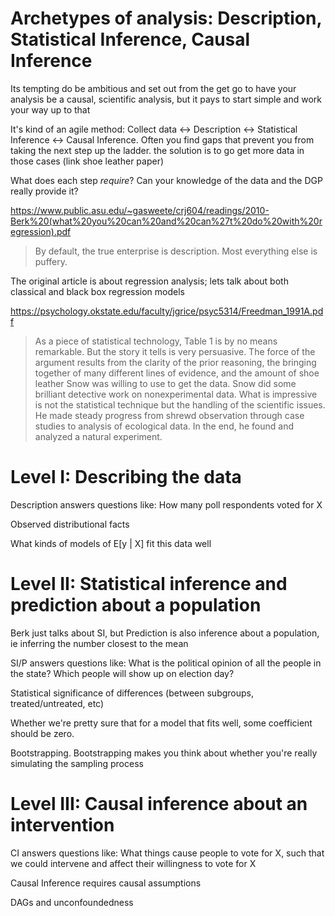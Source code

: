 # Archetypes of analysis: Description, Statistical Inference, Causal Inference

Its tempting do be ambitious and set out from the get go to have your analysis be a causal, scientific analysis, but it pays to start simple and work your way up to that

It's kind of an agile method: Collect data ↔️ Description ↔️ Statistical Inference ↔️ Causal Inference. Often you find gaps that prevent you from taking the next step up the ladder. the solution is to go get more data in those cases (link shoe leather paper)

What does each step _require_? Can your knowledge of the data and the DGP really provide it?

https://www.public.asu.edu/~gasweete/crj604/readings/2010-Berk%20(what%20you%20can%20and%20can%27t%20do%20with%20regression).pdf

> By default, the true enterprise is description. Most everything else is puffery.

The original article is about regression analysis; lets talk about both classical and black box regression models

https://psychology.okstate.edu/faculty/jgrice/psyc5314/Freedman_1991A.pdf

> As a piece of statistical technology, Table 1 is by no means remarkable. But the story it tells is very persuasive. The force of the argument results from the clarity of the prior reasoning, the bringing together of many different lines of evidence, and the amount of shoe leather Snow was willing to use to get the data.
> Snow did some brilliant detective work on nonexperimental data. What is impressive is not the statistical technique but the handling of the scientific issues. He made steady progress from shrewd observation through case studies to analysis of ecological data. In the end, he found and analyzed a natural experiment.

# Level I: Describing the data

Description answers questions like: How many poll respondents voted for X

Observed distributional facts

What kinds of models of E[y | X] fit this data well

# Level II: Statistical inference and prediction about a population

Berk just talks about SI, but Prediction is also inference about a population, ie inferring the number closest to the mean

SI/P answers questions like: What is the political opinion of all the people in the state? Which people will show up on election day?

Statistical significance of differences (between subgroups, treated/untreated, etc)

Whether we're pretty sure that for a model that fits well, some coefficient should be zero. 

Bootstrapping. Bootstrapping makes you think about whether you're really simulating the sampling process

# Level III: Causal inference about an intervention

CI answers questions like: What things cause people to vote for X, such that we could intervene and affect their willingness to vote for X

Causal Inference requires causal assumptions

DAGs and unconfoundedness

